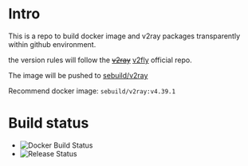 # Intro

This is a repo to build docker image and v2ray packages transparently within github environment.

the version rules will follow the [~~v2ray~~](https://github.com/v2ray/v2ray-core) [v2fly](https://github.com/v2fly/v2ray-core) official repo.

The image will be pushed to [sebuild/v2ray](https://hub.docker.com/repository/docker/sebuild/v2ray)

Recommend docker image: `sebuild/v2ray:v4.39.1`

# Build status

- ![Docker Build Status](https://github.com/s-build/v2ray/workflows/docker/badge.svg)
- ![Release Status](https://github.com/s-build/v2ray/workflows/release/badge.svg)
